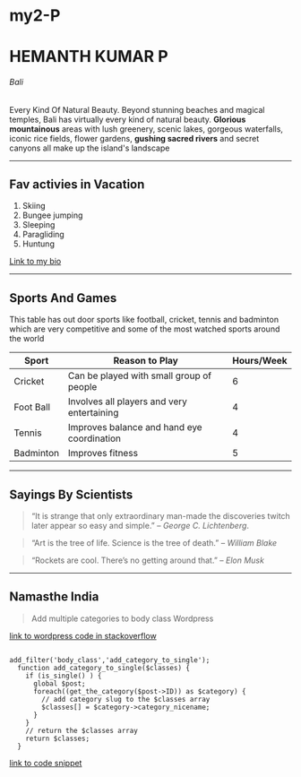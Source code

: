 # my2-P
# HEMANTH KUMAR P
###### Bali

Every Kind Of Natural Beauty. Beyond stunning beaches and magical temples, Bali has virtually every kind of natural beauty. **Glorious mountainous** areas with lush greenery, scenic lakes, gorgeous waterfalls, iconic rice fields, flower gardens, **gushing sacred rivers** and secret canyons all make up the island's landscape

***

## Fav activies in Vacation

1. Skiing
2. Bungee jumping
3. Sleeping
4. Paragliding
5. Huntung

[Link to my bio](MyStats.md)

***

## Sports And Games

This table has out door sports like football, cricket, tennis and badminton which are very competitive and some of the most watched sports around the world


| Sport | Reason to Play | Hours/Week |
| --- | --- | --- |
| Cricket | Can be played with small group of people | 6 |
| Foot Ball | Involves all players and very entertaining | 4 |
| Tennis | Improves balance and hand eye coordination | 4 |
| Badminton | Improves fitness | 5 |

***

## Sayings By Scientists

> “It is strange that only extraordinary man-made the discoveries twitch later appear so easy and simple.” – *George C. Lichtenberg*.

> “Art is the tree of life. Science is the tree of death.” – *William Blake*

> “Rockets are cool. There’s no getting around that.” – *Elon Musk*

***

## Namasthe India

> Add multiple categories to body class Wordpress

[link to wordpress code in stackoverflow](https://stackoverflow.com/questions/45972062)

```  

add_filter('body_class','add_category_to_single');
  function add_category_to_single($classes) {
    if (is_single() ) {
      global $post;
      foreach((get_the_category($post->ID)) as $category) {
        // add category slug to the $classes array
        $classes[] = $category->category_nicename;
      }
    }
    // return the $classes array
    return $classes;
  }

  ```
   
   [link to code snippet](https://css-tricks.com/snippets/wordpress/add-category-name-body_class/)
